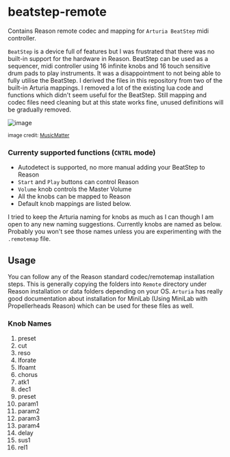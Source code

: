 # beatstep-remote
Contains Reason remote codec and mapping for ```Arturia BeatStep``` midi controller. 

```BeatStep``` is a device full of features but I was frustrated that there was no built-in support for the hardware in Reason. BeatStep can be used as a sequencer, midi controller using 16 infinite knobs and 16 touch sensitive drum pads to play instruments.
It was a disappointment to not being able to fully utilise the BeatStep. I derived the files in this repository from two of the built-in Arturia mappings. I removed a lot of the existing lua code and functions which didn't seem useful for the BeatStep. Still mapping and codec files need cleaning but at this state works fine, unused definitions will be gradually removed.

![image](https://github.com/ferdaarikan/beatstep-remote/assets/13984102/58e9b1eb-f866-40b6-94eb-67609df67b41)

<sub>image credit: [MusicMatter](https://www.musicmatter.co.uk)</sub>

### Currenty supported functions (```CNTRL``` mode)
- Autodetect is supported, no more manual adding your BeatStep to Reason
- ```Start``` and ```Play``` buttons can control Reason
- ```Volume``` knob controls the Master Volume
- All the knobs can be mapped to Reason
- Default knob mappings are listed below.

I tried to keep the Arturia naming for knobs as much as I can though I am open to any new naming suggestions. Currently knobs are named as below. Probably you won't see those names unless you are experimenting with the ```.remotemap``` file.

## Usage
You can follow any of the Reason standard codec/remotemap installation steps. This is generally copying the folders into ```Remote``` directory under Reason installation or data folders depending on your OS. ```Arturia``` has really good documentation about installation for MiniLab (Using MiniLab with Propellerheads Reason) which can be used for these files as well.

### Knob Names
1)  preset	
2)	cut
3)  reso
4)	lforate
5)	lfoamt
6)	chorus
7)	atk1
8)	dec1
9)	preset
10)	param1
11) param2
12)	param3
13)	param4
14)	delay
15)	sus1
16)	rel1
